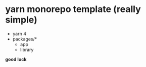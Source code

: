 # yarn monorepo template (really simple)

- yarn 4
- packages/\*
  - app
  - library

**good luck**
